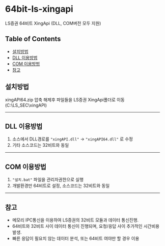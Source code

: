 # 64bit-ls-xingapi
LS증권 64비트 XingApi (DLL, COM버전 모두 지원)

## Table of Contents
- [설치방법](#설치방법)
- [DLL 이용방법](#dll-이용방법)
- [COM 이용방법](#com-이용방법)
- [참고](#참고)

## 설치방법
xingAPI64.zip 압축 해제후 파일들을 LS증권 XingApi폴더로 이동 (C:\LS_SEC\xingAPI)

---

## DLL 이용방법
1. 소스에서 DLL경로를 `"xingAPI.dll"` -> `"xingAPI64.dll"` 로 수정
2. 기타 소스코드는 32비트와 동일

---

## COM 이용방법
1. `"설치.bat"` 파일을 관리자권한으로 실행
2. 개발환경만 64비트로 설정, 소스코드는 32비트와 동일

---

## 참고
- 메모리 IPC통신을 이용하여 LS증권의 32비트 모듈과 데이터 통신진행.
- 64비트와 32비트 사이 데이터 통신이 진행되며, 요청/응답 사이 추가적인 시간비용 발생.
- 빠른 응답이 필요치 않는 데이터 분석, 또는 64비트 여야만 할 경우 이용
